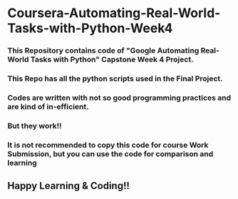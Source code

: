 # Coursera-Automating-Real-World-Tasks-with-Python-Week4
### This Repository contains code of "Google Automating Real-World Tasks with Python" Capstone Week 4 Project.
### This Repo has all the python scripts used in the Final Project.
### Codes are written with not so good programming practices and are kind of in-efficient.
### But they work!!
### It is not recommended to copy this code for course Work Submission, but you can use the code for comparison and learning
## Happy Learning & Coding!!
